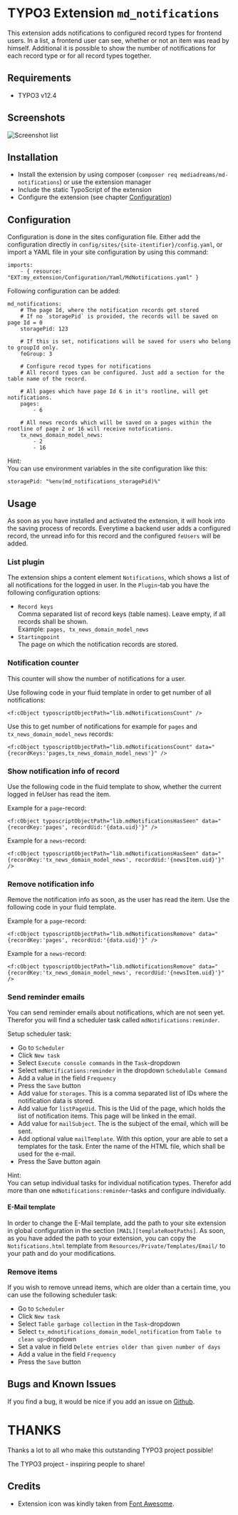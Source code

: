 # TYPO3 Extension `md_notifications`
This extension adds notifications to configured record types for frontend users.
In a list, a frontend user can see, whether or not an item was read by
himself. Additional it is possible to show the number of notifications for each
record type or for all record types together.

## Requirements

- TYPO3 v12.4

## Screenshots

![Screenshot list](./Documentation/Images/list_view.png?raw=true "List view")

## Installation
- Install the extension by using composer (`composer req mediadreams/md-notifications`) or use the extension manager
- Include the static TypoScript of the extension
- Configure the extension (see chapter [Configuration](#configuration))

## Configuration
Configuration is done in the sites configuration file. Either add the configuration
directly in `config/sites/{site-itentifier}/config.yaml`, or import a YAML file
in your site configuration by using this command:

```
imports:
    - { resource: "EXT:my_extension/Configuration/Yaml/MdNotifications.yaml" }
```

Following configuration can be added:

```
md_notifications:
    # The page Id, where the notification records get stored
    # If no `storagePid` is provided, the records will be saved on page Id = 0
    storagePid: 123

    # If this is set, notifications will be saved for users who belong to groupId only.
    feGroup: 3

    # Configure recod types for notifications
    # All record types can be configured. Just add a section for the table name of the record.

    # All pages which have page Id 6 in it's rootline, will get notifications.
    pages:
        - 6

    # All news records which will be saved on a pages within the rootline of page 2 or 16 will receive notofications.
    tx_news_domain_model_news:
        - 2
        - 16
```

Hint:<br>
You can use environment variables in the site configuration like this:

    storagePid: "%env(md_notifications_storagePid)%"

## Usage
As soon as you have installed and activated the extension, it will hook into
the saving process of records. Everytime a backend user adds a
configured record, the unread info for this record and the configured
`feUsers` will be added.

### List plugin
The extension ships a content element `Notifications`, which shows a list of all
notifications for the logged in user. In the `Plugin`-tab you have the following
configuration options:

- `Record keys`<br>Comma separated list of record keys (table names). Leave empty, if all records shall be shown.<br>Example: `pages, tx_news_domain_model_news`
- `Startingpoint`<br>The page on which the notification records are stored.

### Notification counter
This counter will show the number of notifications for a user.

Use following code in your fluid template in order to get number of all notifications:

    <f:cObject typoscriptObjectPath="lib.mdNotificationsCount" />

Use this to get number of notifications for example for `pages`
and `tx_news_domain_model_news` records:

    <f:cObject typoscriptObjectPath="lib.mdNotificationsCount" data="{recordKeys:'pages,tx_news_domain_model_news'}" />

### Show notification info of record
Use the following code in the fluid template to show, whether the current
logged in feUser has read the item.

Example for a `page`-record:

    <f:cObject typoscriptObjectPath="lib.mdNotificationsHasSeen" data="{recordKey:'pages', recordUid:'{data.uid}'}" />

Example for a `news`-record:

    <f:cObject typoscriptObjectPath="lib.mdNotificationsHasSeen" data="{recordKey:'tx_news_domain_model_news', recordUid:'{newsItem.uid}'}" />

### Remove notification info
Remove the notification info as soon, as the user has read the item. Use
the following code in your fluid template.

Example for a `page`-record:

    <f:cObject typoscriptObjectPath="lib.mdNotificationsRemove" data="{recordKey:'pages', recordUid:'{data.uid}'}" />

Example for a `news`-record:

    <f:cObject typoscriptObjectPath="lib.mdNotificationsRemove" data="{recordKey:'tx_news_domain_model_news', recordUid:'{newsItem.uid}'}" />

### Send reminder emails
You can send reminder emails about notifications, which are not seen yet.
Therefor you will find a scheduler task called `mdNotifications:reminder`.

Setup scheduler task:

* Go to `Scheduler`
* Click `New task`
* Select `Execute console commands` in the `Task`-dropdown
* Select `mdNotifications:reminder` in the dropdown `Schedulable Command`
* Add a value in the field `Frequency`
* Press the `Save` button
* Add value for `storages`. This is a comma separated list of IDs where the
  notification data is stored.
* Add value for `listPageUid`. This is the Uid of the page, which holds the list
  of notification items. This page will be linked in the email.
* Add value for `mailSubject`. The is the subject of the email, which will be sent.
* Add optional value `mailTemplate`. With this option, your are able to set
  a templates for the task. Enter the name of the HTML file, which shall be
  used for the e-mail.
* Press the Save button again

Hint:<br>
You can setup individual tasks for individual notification types. Therefor
add more than one `mdNotifications:reminder`-tasks and configure individually.

#### E-Mail template
In order to change the E-Mail template, add the path to your site extension in
global configuration in the section `[MAIL][templateRootPaths]`. As soon, as you have added
the path to your extension, you can copy the `Notifications.html` template from
`Resources/Private/Templates/Email/` to your path and do your modifications.

### Remove items
If you wish to remove unread items, which are older than a certain time, you
can use the following scheduler task:

* Go to `Scheduler`
* Click `New task`
* Select `Table garbage collection` in the `Task`-dropdown
* Select `tx_mdnotifications_domain_model_notification` from `Table to clean up`-dropdown
* Set a value in field `Delete entries older than given number of days`
* Add a value in the field `Frequency`
* Press the `Save` button

## Bugs and Known Issues
If you find a bug, it would be nice if you add an issue on
[Github](https://github.com/cdaecke/md_notifications/issues).

# THANKS
Thanks a lot to all who make this outstanding TYPO3 project possible!

The TYPO3 project - inspiring people to share!

## Credits
- Extension icon was kindly taken from [Font Awesome](https://fontawesome.com/icons/bell?f=classic&s=solid).
